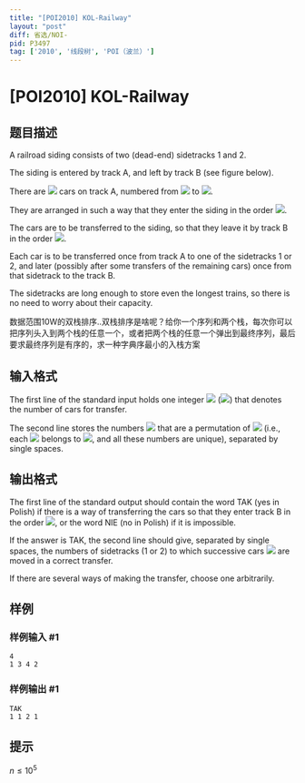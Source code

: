 ```yaml
---
title: "[POI2010] KOL-Railway"
layout: "post"
diff: 省选/NOI-
pid: P3497
tag: ['2010', '线段树', 'POI（波兰）']
---
```

# [POI2010] KOL-Railway
## 题目描述

A railroad siding consists of two (dead-end) sidetracks 1 and 2.

The siding is entered by track A, and left by track B (see figure below).

There are ![](http://main.edu.pl/images/OI17/kol-en-tex.1.png) cars on track A, numbered from ![](http://main.edu.pl/images/OI17/kol-en-tex.2.png) to ![](http://main.edu.pl/images/OI17/kol-en-tex.3.png).

They are arranged in such a way that they enter the siding in the order    ![](http://main.edu.pl/images/OI17/kol-en-tex.4.png).

The cars are to be transferred to the siding, so that they leave it by track B    in the order ![](http://main.edu.pl/images/OI17/kol-en-tex.5.png).

Each car is to be transferred once from track A to one of the sidetracks 1 or 2,    and later (possibly after some transfers of the remaining cars) once from that    sidetrack to the track B.

The sidetracks are long enough to store even the longest trains, so there is    no need to worry about their capacity.

数据范围10W的双栈排序..双栈排序是啥呢？给你一个序列和两个栈，每次你可以把序列头入到两个栈的任意一个，或者把两个栈的任意一个弹出到最终序列，最后要求最终序列是有序的，求一种字典序最小的入栈方案

## 输入格式

The first line of the standard input holds one integer ![](http://main.edu.pl/images/OI17/kol-en-tex.6.png) (![](http://main.edu.pl/images/OI17/kol-en-tex.7.png))      that denotes the number of cars for transfer.

The second line stores the numbers ![](http://main.edu.pl/images/OI17/kol-en-tex.8.png) that are a permutation of ![](http://main.edu.pl/images/OI17/kol-en-tex.9.png)      (i.e., each ![](http://main.edu.pl/images/OI17/kol-en-tex.10.png) belongs to ![](http://main.edu.pl/images/OI17/kol-en-tex.11.png), and all these numbers are unique),      separated by single spaces.

## 输出格式

The first line of the standard output should contain the word TAK      (yes in Polish) if there is a way of transferring the cars so that they      enter track B in the order ![](http://main.edu.pl/images/OI17/kol-en-tex.12.png), or the word NIE      (no in Polish) if it is impossible.

If the answer is TAK, the second line should give, separated by      single spaces, the numbers of sidetracks (1 or 2) to which successive cars      ![](http://main.edu.pl/images/OI17/kol-en-tex.13.png) are moved in a correct transfer.

If there are several ways of making the transfer, choose one arbitrarily.

## 样例

### 样例输入 #1
```
4
1 3 4 2
```
### 样例输出 #1
```
TAK
1 1 2 1
```
## 提示

$n \le 10^5$


